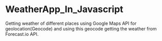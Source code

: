 # WeatherApp_In_Javascript
Getting weather of different places using Google Maps API for geolocation(Geocode) and using this geocode getting the weather from Forecast.io API.

